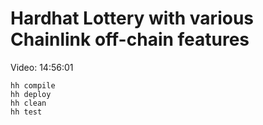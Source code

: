 # Hardhat Lottery with various Chainlink off-chain features

Video: 14:56:01

```shell
hh compile
hh deploy
hh clean
hh test
```
